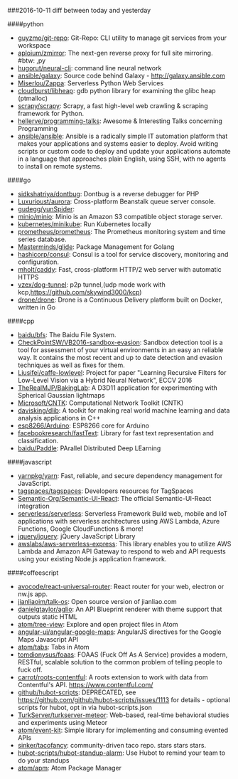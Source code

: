 ###2016-10-11
diff between today and yesterday

####python
* [guyzmo/git-repo](https://github.com/guyzmo/git-repo): Git-Repo: CLI utility to manage git services from your workspace
* [aploium/zmirror](https://github.com/aploium/zmirror): The next-gen reverse proxy for full site mirroring. #btw: ,py
* [hugorut/neural-cli](https://github.com/hugorut/neural-cli): command line neural network
* [ansible/galaxy](https://github.com/ansible/galaxy): Source code behind Galaxy - http://galaxy.ansible.com
* [Miserlou/Zappa](https://github.com/Miserlou/Zappa): Serverless Python Web Services
* [cloudburst/libheap](https://github.com/cloudburst/libheap): gdb python library for examining the glibc heap (ptmalloc)
* [scrapy/scrapy](https://github.com/scrapy/scrapy): Scrapy, a fast high-level web crawling & scraping framework for Python.
* [hellerve/programming-talks](https://github.com/hellerve/programming-talks): Awesome & Interesting Talks concerning Programming
* [ansible/ansible](https://github.com/ansible/ansible): Ansible is a radically simple IT automation platform that makes your applications and systems easier to deploy. Avoid writing scripts or custom code to deploy and update your applications automate in a language that approaches plain English, using SSH, with no agents to install on remote systems.

####go
* [sidkshatriya/dontbug](https://github.com/sidkshatriya/dontbug): Dontbug is a reverse debugger for PHP
* [Luxurioust/aurora](https://github.com/Luxurioust/aurora): Cross-platform Beanstalk queue server console.
* [gudegg/yunSpider](https://github.com/gudegg/yunSpider): 
* [minio/minio](https://github.com/minio/minio): Minio is an Amazon S3 compatible object storage server.
* [kubernetes/minikube](https://github.com/kubernetes/minikube): Run Kubernetes locally
* [prometheus/prometheus](https://github.com/prometheus/prometheus): The Prometheus monitoring system and time series database.
* [Masterminds/glide](https://github.com/Masterminds/glide): Package Management for Golang
* [hashicorp/consul](https://github.com/hashicorp/consul): Consul is a tool for service discovery, monitoring and configuration.
* [mholt/caddy](https://github.com/mholt/caddy): Fast, cross-platform HTTP/2 web server with automatic HTTPS
* [vzex/dog-tunnel](https://github.com/vzex/dog-tunnel): p2p tunnel,(udp mode work with kcp,https://github.com/skywind3000/kcp)
* [drone/drone](https://github.com/drone/drone): Drone is a Continuous Delivery platform built on Docker, written in Go

####cpp
* [baidu/bfs](https://github.com/baidu/bfs): The Baidu File System.
* [CheckPointSW/VB2016-sandbox-evasion](https://github.com/CheckPointSW/VB2016-sandbox-evasion): Sandbox detection tool is a tool for assessment of your virtual environments in an easy an reliable way. It contains the most recent and up to date detection and evasion techniques as well as fixes for them.
* [Liusifei/caffe-lowlevel](https://github.com/Liusifei/caffe-lowlevel): Project for paper "Learning Recursive Filters for Low-Level Vision via a Hybrid Neural Network", ECCV 2016
* [TheRealMJP/BakingLab](https://github.com/TheRealMJP/BakingLab): A D3D11 application for experimenting with Spherical Gaussian lightmaps
* [Microsoft/CNTK](https://github.com/Microsoft/CNTK): Computational Network Toolkit (CNTK)
* [davisking/dlib](https://github.com/davisking/dlib): A toolkit for making real world machine learning and data analysis applications in C++
* [esp8266/Arduino](https://github.com/esp8266/Arduino): ESP8266 core for Arduino
* [facebookresearch/fastText](https://github.com/facebookresearch/fastText): Library for fast text representation and classification.
* [baidu/Paddle](https://github.com/baidu/Paddle): PArallel Distributed Deep LEarning

####javascript
* [yarnpkg/yarn](https://github.com/yarnpkg/yarn):  Fast, reliable, and secure dependency management for JavaScript.
* [tagspaces/tagspaces](https://github.com/tagspaces/tagspaces): Developers resources for TagSpaces
* [Semantic-Org/Semantic-UI-React](https://github.com/Semantic-Org/Semantic-UI-React): The official Semantic-UI-React integration
* [serverless/serverless](https://github.com/serverless/serverless): Serverless Framework  Build web, mobile and IoT applications with serverless architectures using AWS Lambda, Azure Functions, Google CloudFunctions & more! 
* [jquery/jquery](https://github.com/jquery/jquery): jQuery JavaScript Library
* [awslabs/aws-serverless-express](https://github.com/awslabs/aws-serverless-express): This library enables you to utilize AWS Lambda and Amazon API Gateway to respond to web and API requests using your existing Node.js application framework.

####coffeescript
* [avocode/react-universal-router](https://github.com/avocode/react-universal-router): React router for your web, electron or nw.js app.
* [jianliaoim/talk-os](https://github.com/jianliaoim/talk-os): Open source version of jianliao.com
* [danielgtaylor/aglio](https://github.com/danielgtaylor/aglio): An API Blueprint renderer with theme support that outputs static HTML
* [atom/tree-view](https://github.com/atom/tree-view): Explore and open project files in Atom
* [angular-ui/angular-google-maps](https://github.com/angular-ui/angular-google-maps): AngularJS directives for the Google Maps Javascript API
* [atom/tabs](https://github.com/atom/tabs): Tabs in Atom
* [tomdionysus/foaas](https://github.com/tomdionysus/foaas): FOAAS (Fuck Off As A Service) provides a modern, RESTful, scalable solution to the common problem of telling people to fuck off.
* [carrot/roots-contentful](https://github.com/carrot/roots-contentful): A roots extension to work with data from Contentful's API. https://www.contentful.com/
* [github/hubot-scripts](https://github.com/github/hubot-scripts): DEPRECATED, see https://github.com/github/hubot-scripts/issues/1113 for details - optional scripts for hubot, opt in via hubot-scripts.json
* [TurkServer/turkserver-meteor](https://github.com/TurkServer/turkserver-meteor): Web-based, real-time behavioral studies and experiments using Meteor
* [atom/event-kit](https://github.com/atom/event-kit): Simple library for implementing and consuming evented APIs
* [sinker/tacofancy](https://github.com/sinker/tacofancy): community-driven taco repo. stars stars stars.
* [hubot-scripts/hubot-standup-alarm](https://github.com/hubot-scripts/hubot-standup-alarm): Use Hubot to remind your team to do your standups
* [atom/apm](https://github.com/atom/apm): Atom Package Manager

